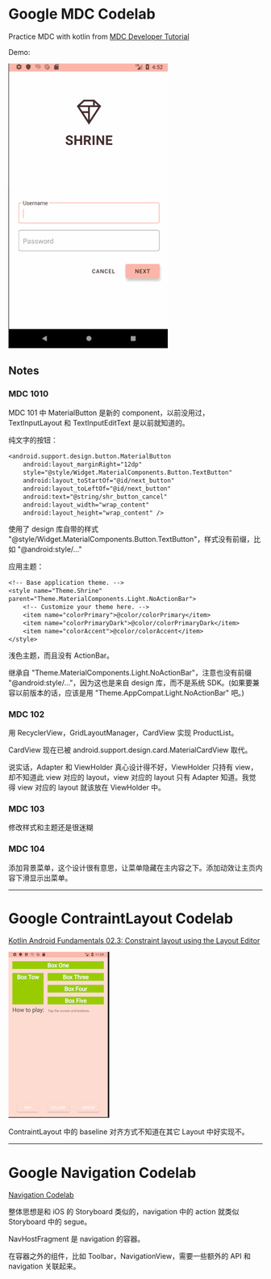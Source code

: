 # Google MDC Codelab

Practice MDC with kotlin from [MDC Developer Tutorial](https://material.io/collections/developer-tutorials/#)

Demo:

![](./mdc.gif)

## Notes

### MDC 1010

MDC 101 中 MaterialButton 是新的 component，以前没用过，TextInputLayout 和 TextInputEditText 是以前就知道的。

纯文字的按钮：

    <android.support.design.button.MaterialButton
        android:layout_marginRight="12dp"
        style="@style/Widget.MaterialComponents.Button.TextButton"
        android:layout_toStartOf="@id/next_button"
        android:layout_toLeftOf="@id/next_button"
        android:text="@string/shr_button_cancel"
        android:layout_width="wrap_content"
        android:layout_height="wrap_content" />

使用了 design 库自带的样式 "@style/Widget.MaterialComponents.Button.TextButton"，样式没有前缀，比如 "@android:style/..."

应用主题：

    <!-- Base application theme. -->
    <style name="Theme.Shrine" parent="Theme.MaterialComponents.Light.NoActionBar">
        <!-- Customize your theme here. -->
        <item name="colorPrimary">@color/colorPrimary</item>
        <item name="colorPrimaryDark">@color/colorPrimaryDark</item>
        <item name="colorAccent">@color/colorAccent</item>
    </style>

浅色主题，而且没有 ActionBar。

继承自 "Theme.MaterialComponents.Light.NoActionBar"，注意也没有前缀 "@android:style/..."，因为这也是来自 design 库，而不是系统 SDK。(如果要兼容以前版本的话，应该是用 "Theme.AppCompat.Light.NoActionBar" 吧。)

### MDC 102

用 RecyclerView，GridLayoutManager，CardView 实现 ProductList。

CardView 现在已被 android.support.design.card.MaterialCardView 取代。

说实话，Adapter 和 ViewHolder 真心设计得不好，ViewHolder 只持有 view，却不知道此 view 对应的 layout，view 对应的 layout 只有 Adapter 知道。我觉得 view 对应的 layout 就该放在 ViewHolder 中。

### MDC 103

修改样式和主题还是很迷糊

### MDC 104

添加背景菜单，这个设计很有意思，让菜单隐藏在主内容之下。添加动效让主页内容下滑显示出菜单。

---

# Google ContraintLayout Codelab

[Kotlin Android Fundamentals 02.3: Constraint layout using the Layout Editor](https://codelabs.developers.google.com/codelabs/kotlin-android-training-constraint-layout/#0)

![](./contraint-layout.png)

ContraintLayout 中的 baseline 对齐方式不知道在其它 Layout 中好实现不。

---

# Google Navigation Codelab

[Navigation Codelab](https://codelabs.developers.google.com/codelabs/android-navigation/#0)

整体思想是和 iOS 的 Storyboard 类似的，navigation 中的 action 就类似 Storyboard 中的 segue。

NavHostFragment 是 navigation 的容器。

在容器之外的组件，比如 Toolbar，NavigationView，需要一些额外的 API 和 navigation 关联起来。
